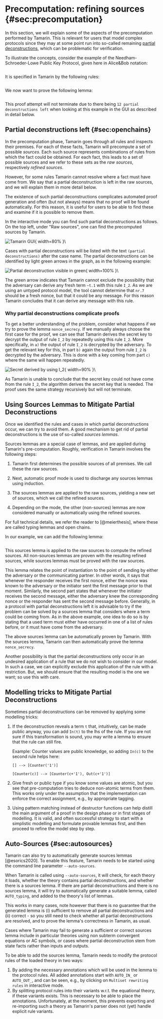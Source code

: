 
Precomputation: refining sources {#sec:precomputation}
==============

In this section, we will explain some of the aspects of the
precomputation performed by Tamarin.  This is relevant for users that
model complex protocols since they may at some point run into so-called
remaining [partial deconstructions](#sec:openchains), which can be
problematic for verification.

To illustrate the concepts, consider the example of the Needham-Schroeder-Lowe
Public Key Protocol, given here in Alice&Bob notation:

~~~~ {.tamarin slice="code/NSLPK3.spthy" lower=24 upper=29}
~~~~

It is specified in Tamarin by the following rules:

~~~~ {.tamarin slice="code/NSLPK3.spthy" lower=32 upper=71}
~~~~

We now want to prove the following lemma:

~~~~ {.tamarin slice="code/NSLPK3.spthy" lower=105 upper=118}
~~~~

This proof attempt will not terminate due to there being `12 partial
deconstructions left` when looking at this example in the GUI as
described in detail below.

Partial deconstructions left {#sec:openchains}
-----------

In the precomputation phase, Tamarin goes through all rules and inspects their
premises. For each of these facts, Tamarin will precompute a set of possible
*sources*. Each such source represents
combinations of rules from which the fact could be obtained.  For each fact,
this leads to a set of possible sources and we refer to these sets as the *raw sources*, respectively *refined sources*.

However, for some rules Tamarin cannot resolve where a fact must have come from.
We say that a partial deconstruction is left in the raw sources, and we will explain them in more detail
below.

The existence of such partial deconstructions  complicates automated proof generation and
often (but not always) means that no proof will be found automatically.  For
this reason, it is useful for users to be able to find these and examine
if it is possible to remove them.

In the interactive mode you can find such partial deconstructions as follows.  On the top left,
under "Raw sources", one can find the precomputed sources
by Tamarin.


![Tamarin GUI](../images/FindOpenChains1.png "Raw sources"){ width=80% }\

Cases with partial deconstructions will be listed with the text `(partial deconstructions)`
after the case name. The partial deconstructions can be identified by light green arrows in the
graph, as in the following example:

![Partial deconstruction visible in green](../images/FindOpenChains2.png "Partial deconstructions visible"){ width=100% }\

The green arrow indicates that Tamarin cannot exclude the possibility that the
adversary can derive any fresh term `~t.1` with this rule `I_2`.  As we are
using an untyped protocol model, the tool cannot determine that `nr.7` should be
a fresh nonce, but that it could be any message. For this reason Tamarin
concludes that it can derive any message with this rule.

<!--**FIX Cas: In the above, we mention untyped protocol model. Did we explain
this?**-->

### Why partial deconstructions complicate proofs

To get a better understanding of the problem, consider  what happens if
we try to prove the lemma `nonce_secrecy`.  If we manually always choose
the first case for the proof, we can see that Tamarin derives the secret key to
decrypt the output of rule `I_2` by repeatedly using this rule `I_2`.
More specifically, in `a)` the output of rule `I_2` is decrypted by the
adversary. To get the relevant key for this, in part `b)` again the output
from rule `I_2` is decrypted by the adversary. This is done with a key coming
from part `c)` where the same will happen repeatedly.

![Secret derived by using `I_2`](../images/FindOpenChains3_RepetitionHilighted.jpg "`I_2` repeatedly"){ width=90% }\

As Tamarin is unable to conclude that the secret key could not have come from
the rule `I_2`, the algorithm derives the secret key that is needed. The proof
uses the same strategy recursively but will not terminate.



Using Sources Lemmas to Mitigate Partial Deconstructions
-------------------------------------

Once we identified the rules and cases in which partial deconstructions occur, we
can try to avoid them. A good mechanism to get rid of partial deconstructions is the use of
so-called *sources lemmas*.

Sources lemmas are a special case of lemmas, and are applied
during Tamarin's pre-computation. Roughly, verification in Tamarin involves
the following steps:

  1. Tamarin first determines the possible sources of all premises. We call these the
     raw sources.

  2. Next, automatic proof mode is used to discharge any sources lemmas using induction.

  3. The sources lemmas are applied to the raw sources, yielding a
     new set of sources, which we call the refined sources.

  4. Depending on the mode, the other (non-sources) lemmas are now considered
     manually or automatically using the refined sources.

For full technical details, we refer the reader to [@meierthesis], where these are called typing lemmas and open chains.

In our example, we can add the following lemma:

~~~~ {.tamarin slice="code/NSLPK3.spthy" lower=86 upper=102}
~~~~

This sources lemma is applied to the raw sources to compute the
refined sources. All non-sources lemmas are proven with the resulting
refined sources, while sources lemmas must be proved with
the raw sources.

This lemma relates the point of instantiation to the point of sending by either
the adversary or the communicating partner. In other words, it says that
whenever the responder receives the first nonce, either the nonce was known to
the adversary or the initiator sent the first message prior to that moment.
Similarly, the second part states that whenever the initiator receives the
second message, either the adversary knew the corresponding nonce or the
responder has sent the second message before.
Generally, in a protocol with partial deconstructions left it is advisable to try if the problem
can be solved by a sources lemma that considers where a term could be coming
from.
As in the above example, one idea to do so is by stating that a used term must
either have occurred in one of a list of rules before, or it must have come
from the adversary.

The above sources lemma can be automatically proven by Tamarin. With the sources
lemma, Tamarin can then automatically prove the lemma `nonce_secrecy`.


Another possibility is that the partial deconstructions only occur in an undesired
application of a rule that we do not wish to consider in our model.
In such a case, we can explicitly exclude this application of the rule
with a restriction. But, we should ensure that the resulting model is the
one we want; so use this with care.

## Modelling tricks to Mitigate Partial Deconstructions

Sometimes partial deconstructions can be removed by applying some modelling tricks:

1. If the deconstruction reveals a term `t` that, intuitively, can be made
   public anyway, you can add `In(t)` to the lhs of the rule. If you are not
   sure if this transformation is sound, you may write a lemma to ensure that
   the rule can still fire.

   Example: Counter values are public knowledge, so adding `In(c)` to the
   second rule helps here:

   ```
   [] --> [Counter('1')]

   [Counter(c)] --> [Counter(c+'1'), Out(c+'1')]

   ```

2. Give fresh or public type if you know some values are atomic, but you see
   that pre-computation tries to deduce non-atomic terms from them.  This works
   only under the assumption that the implementation can enforce the correct
   assignment, e.g., by appropriate tagging.

3. Using pattern matching instead of destructor functions can help distill the
   main argument of a proof in the design phase or in first stages of
   modelling. It is valid, and often successful strategy to start with
   a simplistic modelling and formulate provable lemmas first, and then proceed
   to refine the model step by step.

Auto-Sources {#sec:autosources}
-----------

Tamarin can also try to automatically generate sources lemmas [@esorics2020]. To
enable this feature, Tamarin needs to be started using the command line
parameter ``--auto-sources``.

When Tamarin is called using ``--auto-sources``, it will check, for each theory
it loads, whether the theory contains partial deconstructions, and whether there
is a sources lemma. If there are partial deconstructions and there is no sources
lemma, it will try to automatically generate a suitable lemma, called
``AUTO_typing``, and added to the theory's list of lemmas.

This works in many cases, note however that there is no guarantee that the
generated lemma is (i) sufficient to remove all partial deconstructions and (ii)
correct - so you still need to check whether all partial deconstructions are
resolved, and to prove the lemma's correctness in Tamarin, as usual.

Cases where Tamarin may fail to generate a sufficient or correct sources lemma
include in particular theories using non subterm convergent equations or AC
symbols, or cases where partial deconstruction stem from state facts rather
than inputs and outputs.

To be able to add the sources lemma, Tamarin needs to modify the protocol rules
of the loaded theory in two ways:

1. By adding the necessary annotations which will be used in the lemma to the
   protocol rules. All added annotations start with ``AUTO_IN_`` or
   ``AUTO_OUT_``, and can be seen, e.g., by clicking on
   ``Multiset rewriting rules`` in interactive mode.
2. By splitting protocol rules into their variants w.r.t. the equational theory,
   if these variants exists. This is necessary to be able to place the
   annotations. Unfortunately, at the moment, this prevents exporting and
   re-importing such a theory as Tamarin's parser does not (yet) handle explicit
   rule variants.
<!-- Will soon be :
  When exporting such a theory from Tamarin using, e.g., the
   ``Download`` button in the interactive mode, Tamarin will export the rule(s)
    together with their (annotated) variants.
-->

